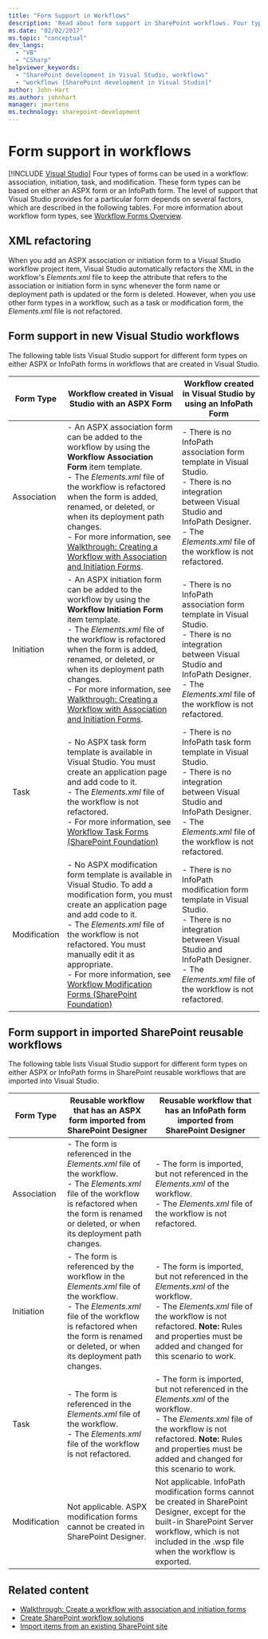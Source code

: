 ```yaml
---
title: "Form Support in Workflows"
description: 'Read about form support in SharePoint workflows. Four types of forms can be used in a workflow: association, initiation, task, and modification.'
ms.date: "02/02/2017"
ms.topic: "conceptual"
dev_langs:
  - "VB"
  - "CSharp"
helpviewer_keywords:
  - "SharePoint development in Visual Studio, workflows"
  - "workflows [SharePoint development in Visual Studio]"
author: John-Hart
ms.author: johnhart
manager: jmartens
ms.technology: sharepoint-development
---
```

# Form support in workflows

 [!INCLUDE [Visual Studio](~/includes/applies-to-version/vs-windows-only.md)]
  Four types of forms can be used in a workflow: association, initiation, task, and modification. These form types can be based on either an ASPX form or an InfoPath form. The level of support that Visual Studio provides for a particular form depends on several factors, which are described in the following tables. For more information about workflow form types, see [Workflow Forms Overview](/previous-versions/office/developer/sharepoint-2010/ms457061(v=office.14)).

## XML refactoring
 When you add an ASPX association or initiation form to a Visual Studio workflow project item, Visual Studio automatically refactors the XML in the workflow's *Elements.xml* file to keep the attribute that refers to the association or initiation form in sync whenever the form name or deployment path is updated or the form is deleted. However, when you use other form types in a workflow, such as a task or modification form, the *Elements.xml* file is not refactored.

## Form support in new Visual Studio workflows
 The following table lists Visual Studio support for different form types on either ASPX or InfoPath forms in workflows that are created in Visual Studio.

|Form Type|Workflow created in Visual Studio with an ASPX Form|Workflow created in Visual Studio by using an InfoPath Form|
|---------------|---------------------------------------------------------|-----------------------------------------------------------------|
|Association|-   An ASPX association form can be added to the workflow by using the **Workflow Association Form** item template.<br />-   The *Elements.xml* file of the workflow is refactored when the form is added, renamed, or deleted, or when its deployment path changes.<br />-   For more information, see [Walkthrough: Creating a Workflow with Association and Initiation Forms](../sharepoint/walkthrough-creating-a-workflow-with-association-and-initiation-forms.md).|-   There is no InfoPath association form template in Visual Studio.<br />-   There is no integration between Visual Studio and InfoPath Designer.<br />-   The *Elements.xml* file of the workflow is not refactored.|
|Initiation|-   An ASPX initiation form can be added to the workflow by using the **Workflow Initiation Form** item template.<br />-   The *Elements.xml* file of the workflow is refactored when the form is added, renamed, or deleted, or when its deployment path changes.<br />-   For more information, see [Walkthrough: Creating a Workflow with Association and Initiation Forms](../sharepoint/walkthrough-creating-a-workflow-with-association-and-initiation-forms.md).|-   There is no InfoPath association form template in Visual Studio.<br />-   There is no integration between Visual Studio and InfoPath Designer.<br />-   The *Elements.xml* file of the workflow is not refactored.|
|Task|-   No ASPX task form template is available in Visual Studio. You must create an application page and add code to it.<br />-   The *Elements.xml* file of the workflow is not refactored.<br />-   For more information, see [Workflow Task Forms (SharePoint Foundation)](/previous-versions/office/developer/sharepoint-2010/ms438856(v=office.14))|-   There is no InfoPath task form template in Visual Studio.<br />-   There is no integration between Visual Studio and InfoPath Designer.<br />-   The *Elements.xml* file of the workflow is not refactored.|
|Modification|-   No ASPX modification form template is available in Visual Studio. To add a modification form, you must create an application page and add code to it.<br />-   The *Elements.xml* file of the workflow is not refactored. You must manually edit it as appropriate.<br />-   For more information, see [Workflow Modification Forms (SharePoint Foundation)](/previous-versions/office/developer/sharepoint-2010/ms480794(v=office.14))|-   There is no InfoPath modification form template in Visual Studio.<br />-   There is no integration between Visual Studio and InfoPath Designer.<br />-   The *Elements.xml* file of the workflow is not refactored.|

## Form support in imported SharePoint reusable workflows
 The following table lists Visual Studio support for different form types on either ASPX or InfoPath forms in SharePoint reusable workflows that are imported into Visual Studio.

|Form Type|Reusable workflow that has an ASPX form imported from SharePoint Designer|Reusable workflow that has an InfoPath form imported from SharePoint Designer|
|---------------|-------------------------------------------------------------------------------| - |
|Association|-   The form is referenced in the *Elements.xml* file of the workflow.<br />-   The *Elements.xml* file of the workflow is refactored when the form is renamed or deleted, or when its deployment path changes.|-   The form is imported, but not referenced in the *Elements.xml* of the workflow.<br />-   The *Elements.xml* file of the workflow is not refactored.|
|Initiation|-   The form is referenced by the workflow in the *Elements.xml* file of the workflow.<br />-   The *Elements.xml* file of the workflow is refactored when the form is renamed or deleted, or when its deployment path changes.|-   The form is imported, but not referenced in the *Elements.xml* of the workflow.<br />-   The *Elements.xml* file of the workflow is not refactored. **Note:**  Rules and properties must be added and changed for this scenario to work.|
|Task|-   The form is referenced in the *Elements.xml* file of the workflow.<br />-   The *Elements.xml* file of the workflow is not refactored.|-   The form is imported, but not referenced in the *Elements.xml* of the workflow.<br />-   The *Elements.xml* file of the workflow is not refactored. **Note:**  Rules and properties must be added and changed for this scenario to work.|
|Modification|Not applicable. ASPX modification forms cannot be created in SharePoint Designer.|Not applicable. InfoPath modification forms cannot be created in SharePoint Designer, except for the built-in SharePoint Server workflow, which is not included in the .wsp file when the workflow is exported.|

## Related content
- [Walkthrough: Create a workflow with association and initiation forms](../sharepoint/walkthrough-creating-a-workflow-with-association-and-initiation-forms.md)
- [Create SharePoint workflow solutions](../sharepoint/creating-sharepoint-workflow-solutions.md)
- [Import items from an existing SharePoint site](../sharepoint/importing-items-from-an-existing-sharepoint-site.md)
